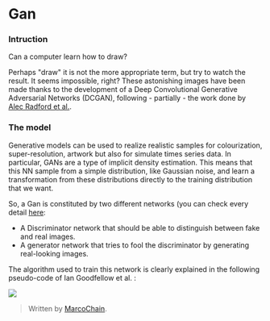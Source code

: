 
# Gan
### Intruction
Can a computer learn how to draw?  
  
Perhaps "draw" it is not the more appropriate term, but try to watch the result. It seems impossible, right? These astonishing images have been made thanks to the development of a Deep Convolutional Generative Adversarial Networks (DCGAN), following - partially - the work done by [Alec Radford et al.](https://lnkd.in/e-rKFft).

### The model
Generative models can be used to realize realistic samples for colourization, super-resolution, artwork but also for simulate times series data. In particular, GANs are a type of implicit density estimation. This means that this NN sample from a simple distribution, like Gaussian noise, and learn a transformation from these distributions directly to the training distribution that we want.

So, a Gan is constituted by two different networks (you can check every detail [here](https://github.com/MarcoChain/Deep-Convolutional-Generative-Adversarial-Networks/blob/master/Gan.py):

-   A Discriminator network that should be able to distinguish between fake and real images.
-   A generator network that tries to fool the discriminator by generating real-looking images.

The algorithm used to train this network is clearly explained in the following pseudo-code of Ian Goodfellow et al. :

![](https://cyclegans.github.io/img/Harshad/GAN/algo.png)


> Written by [MarcoChain](https://www.linkedin.com/in/marcogullotto/).
